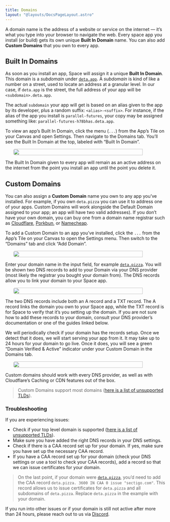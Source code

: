 ```yaml
---
title: Domains
layout: "@layouts/DocsPageLayout.astro"
---
```


A domain name is the address of a website or service on the internet — it’s what you type into your browser to navigate the web. Every space app you install (or build) gets its own unique **Built In Domain** name. You can also add **Custom Domains** that you own to every app.

## Built In Domains

As soon as you install an app, Space will assign it a unique **Built In Domain**. This domain is a *subdomain* under [`deta.app`](http://deta.app). A *subdomain* is kind of like a number on a street, used to locate an address at a granular level. In our case, if `deta.app` is the street, the full address of your app will be `<subdomain>.deta.app`.

The actual `subdomain` your app will get is based on an alias given to the app by its developer, plus a random suffix: `<alias>-<suffix>`. For instance, if the alias of the app you install is `parallel-futures`, your copy may be assigned something like: `parallel-futures-h78bhas.deta.app`.

To view an app’s Built In Domain, click the menu (`...`) from the App’s Tile on your Canvas and open Settings. Then navigate to the Domains tab. You’ll see the Built In Domain at the top, labeled with “Built In Domain”.

<div style="display:flex; justify-content: center;"><img style="border-radius: 5px; width: 90%; max-width:500px;" src="/docs_assets/use/domains-1.png"/></div>

The Built In Domain given to every app will remain as an active address on the internet from the point you install an app until the point you delete it.

## Custom Domains

You can also assign a **Custom Domain** name you own to any app you’ve installed. For example, if you own `deta.pizza` you can use it to address one of your apps. Custom Domains will work alongside the Default Domain assigned to your app; an app will have two valid addresses). If you don’t have your own domain, you can buy one from a domain name registrar such as [Cloudflare](https://www.cloudflare.com/products/registrar/), [Porkbun](https://porkbun.com/), or [Namecheap](https://www.namecheap.com/).

To add a Custom Domain to an app you’ve installed, click the `...` from the App’s Tile on your Canvas to open the Settings menu. Then switch to the “Domains” tab and click “Add Domain”.

<div style="display:flex; justify-content: center;"><img style="border-radius: 5px; width: 90%; max-width:500px;" src="/docs_assets/use/domains-2.png"/></div>

Enter your domain name in the input field, for example [`deta.pizza`](http://deta.pizza). You will be shown two DNS records to add to your Domain via your DNS provider (most likely the registrar you bought your domain from). The DNS records allow you to link your domain to your Space app.

<div style="display:flex; justify-content: center;"><img style="border-radius: 5px; width: 90%; max-width:500px;" src="/docs_assets/use/domains-3.png"/></div>

The two DNS records include both an A record and a TXT record.  The A record links the domain you own to your Space app, while the TXT record is for Space to verify that it’s you setting up the domain. If you are not sure how to add these records to your domain, consult your DNS provider’s documentation or one of the guides linked below.

We will periodically check if your domain has the records setup. Once we detect that it does, we will start serving your app from it.  It may take up to 24 hours for your domain to go live. Once it does, you will see a green “Domain Verified & Active” indicator under your Custom Domain in the Domains tab.

<div style="display:flex; justify-content: center;"><img style="border-radius: 5px; width: 90%; max-width:500px;" src="/docs_assets/use/domains-4.png"/></div>

Custom domains should work with every DNS provider, as well as with Cloudflare’s Caching or CDN features out of the box.

> Custom Domains support most domains ([here is a list of unsupported TLDs](https://help.zerossl.com/hc/en-us/articles/360060119833-Restricted-Countries)).

### **Troubleshooting**

If you are experiencing issues:

- Check if your top level domain is supported ([here is a list of unsupported TLDs](https://help.zerossl.com/hc/en-us/articles/360060119833-Restricted-Countries)).
- Make sure you have added the right DNS records in your DNS settings.
- Check if there is a CAA record set up for your domain. If yes, make sure you have set up the necessary CAA record.
- If you have a CAA record set up for your domain (check your DNS settings or use a tool to check your CAA records), add a record so that we can issue certificates for your domain.

> On the last point, if your domain were [`deta.pizza`](http://deta.pizza), you’d need to add the CAA record `deta.pizza. 3600 IN CAA 0 issue "sectigo.com"`. This record allows us to issue certificates for `deta.pizza` and all subdomains of `deta.pizza`. Replace `deta.pizza` in the example with your domain.

If you run into other issues or if your domain is still not active after more than 24 hours, please reach out to us via [Discord](https://go.deta.dev/discord).